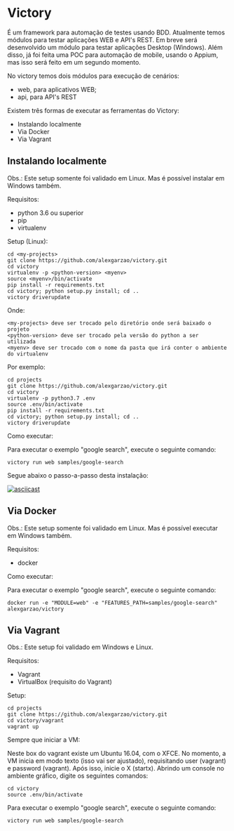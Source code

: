 # Victory

É um framework para automação de testes usando BDD.
Atualmente temos módulos para testar aplicações WEB e API's REST. Em breve será desenvolvido um módulo para testar aplicações Desktop (Windows).
Além disso, já foi feita uma POC para automação de mobile, usando o Appium, mas isso será feito em um segundo momento.

No victory temos dois módulos para execução de cenários:
* web, para aplicativos WEB;
* api, para API's REST

Existem três formas de executar as ferramentas do Victory:
- Instalando localmente
- Via Docker
- Via Vagrant

## Instalando localmente

Obs.: Este setup somente foi validado em Linux. Mas é possível instalar em Windows também.

Requisitos:
- python 3.6 ou superior
- pip
- virtualenv

Setup (Linux):

    cd <my-projects>
    git clone https://github.com/alexgarzao/victory.git
    cd victory
    virtualenv -p <python-version> <myenv>
    source <myenv>/bin/activate
    pip install -r requirements.txt
    cd victory; python setup.py install; cd ..
    victory driverupdate

Onde:

    <my-projects> deve ser trocado pelo diretório onde será baixado o projeto
    <python-version> deve ser trocado pela versão do python a ser utilizada
    <myenv> deve ser trocado com o nome da pasta que irá conter o ambiente do virtualenv

Por exemplo:

    cd projects
    git clone https://github.com/alexgarzao/victory.git
    cd victory
    virtualenv -p python3.7 .env
    source .env/bin/activate
    pip install -r requirements.txt
    cd victory; python setup.py install; cd ..
    victory driverupdate

Como executar:

Para executar o exemplo "google search", execute o seguinte comando:

    victory run web samples/google-search


Segue abaixo o passo-a-passo desta instalação:

[![asciicast](https://asciinema.org/a/cZu5s6KbYpjQYMTSUR6TnMaL1.png)](https://asciinema.org/a/cZu5s6KbYpjQYMTSUR6TnMaL1?autoplay=1)

## Via Docker

Obs.: Este setup somente foi validado em Linux. Mas é possível executar em Windows também.

Requisitos:
- docker

Como executar:

Para executar o exemplo "google search", execute o seguinte comando:

    docker run -e "MODULE=web" -e "FEATURES_PATH=samples/google-search" alexgarzao/victory

## Via Vagrant

Obs.: Este setup foi validado em Windows e Linux.

Requisitos:
- Vagrant
- VirtualBox (requisito do Vagrant)

Setup:

    cd projects
    git clone https://github.com/alexgarzao/victory.git
    cd victory/vagrant
    vagrant up

Sempre que iniciar a VM:

Neste box do vagrant existe um Ubuntu 16.04, com o XFCE. No momento, a VM inicia em modo texto (isso vai ser ajustado), requisitando user (vagrant) e password (vagrant). Após isso, inicie o X (startx). Abrindo um console no ambiente gráfico, digite os seguintes comandos:

    cd victory
    source .env/bin/activate

Para executar o exemplo "google search", execute o seguinte comando:

    victory run web samples/google-search
